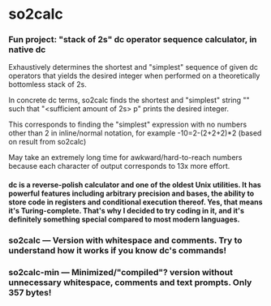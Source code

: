 # so2calc
###	Fun project: "stack of 2s" dc operator sequence calculator, in native dc

Exhaustively determines the shortest and "simplest" sequence of given dc operators that yields the desired integer when performed on a theoretically bottomless stack of 2s.

In concrete dc terms, so2calc finds the shortest and "simplest" string "<ops>" such that "<sufficient amount of 2s> <ops> p" prints the desired integer.

This corresponds to finding the "simplest" expression with no numbers other than 2 in inline/normal notation, for example -10=2-(2+2+2)*2 (based on result from so2calc)

May take an extremely long time for awkward/hard-to-reach numbers because each character of output corresponds to 13x more effort.
	
#### dc is a reverse-polish calculator and one of the oldest Unix utilities. It has powerful features including arbitrary precision and bases, the ability to store code in registers and conditional execution thereof. Yes, that means it's Turing-complete. That's why I decided to try coding in it, and it's definitely something special compared to most modern languages.
	
### so2calc — Version with whitespace and comments. Try to understand how it works if you know dc's commands!
### so2calc-min — Minimized/"compiled"? version without unnecessary whitespace, comments and text prompts. Only 357 bytes!
